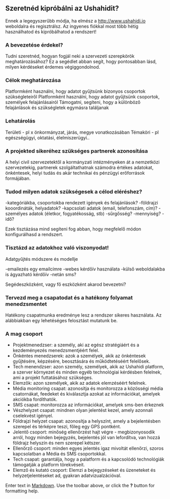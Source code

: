 ## Szeretnéd kipróbálni az Ushahidit?

Ennek a legegyszerűbb módja, ha elmész a http://www.ushahidi.io weboldalra és regisztrálsz. Az ingyenes fiókkal most több hétig használhatod és kipróbálhatod a rendszert!

### A bevezetése érdekel? 
Tudni szeretnéd, hogyan fogjál neki a szervezeti szerepkörök meghatározásához? Ez a segédlet abban segít, hogy pontosabban lásd, milyen kérdéseket érdemes végiggondolnod.

### Célok meghatározása
Platformként használni, hogy adatot gyűjtsünk bizonyos csoportok szükségleteiről
Platformként használni, hogy adatot gyűjtsünk csoportok, személyek felajánlásairól 
Támogatni, segíteni, hogy a különböző felajánlások és szükségletek egymásra találjanak

### Lehatárolás
Területi - pl x önkormányzat, járás, megye vonatkozásában
Témaköri - pl egészségügyi, oktatási, élelmiszerügyi..

### A projekted sikeréhez szükséges partnerek azonosítása
A helyi civil szervezetektől a kormányzati intézményeken át a nemzetközi szervezetekig, partnerek szolgáltathatnak számodra értékes adatokat, önkéntesek, helyi tudás és akár technikai és pénzügyi erőforrások formájában. 

### Tudod milyen adatok szükségesek a célod eléréshez?
-kategóriákba, csoportokba rendezett igények és felajánlások?
-földrajzi kooordináták, helyadatok?
-kapcsolati adatok (email, telefonszám, cím)?
-személyes adatok (életkor, fogyatékosság, stb)
-sűrgősség?
-mennyiség?
-idő?

Ezek tisztázása mind segíteni fog abban, hogy megfelelő módon konfigurálhasd a rendszert.

### Tisztázd az adatokhoz való viszonyodat!
Adatgyűjtés módszere és modellje

-emailezés egy emailcímre
-webes kérdőív használata
-külső weboldalakba is ágyazható kérdőív
-netán sms?

Segédeszközként, vagy fő eszközként akarod bevezetni?

### Tervezd meg a csapatodat és a hatékony folyamat menedzsmentet

Hatékony csapatmunka eredménye lesz a rendszer sikeres használata.
Az alábbiakban egy lehetéséges felosztást mutatunk be.

### A mag csoport
- Projektmenedzser: a személy, aki az egész stratégiáért és a kezdeményezés menedzsmentjéért felel. 
- Önkéntes menedzserek: azok a személyek, akik az önkéntesek gyűjtésére, képzésére, beosztására és működtetéséért felelősek.
- Tech menendzser: azon személy, személyek, akik az Ushahidi platform, a szerver környezet és minden egyéb technológiai kérdésben felelnek, ami a projekt futtatásához szükséges.
- Elemzők: azon személyek, akik az adatok elemzéséért felelnek.
- Média monitoring csapat: azonosítja és monitorozza a közösségi média csatornákat, feedeket és kiválasztja azokat az információkat, amelyek akciókba fordíthatók. 
- SMS csapat: monitorozza az információkat, amelyek sms-ben érkeznek
- Vészhelyzet csapat: mindnen olyan jelentést kezel, amely azonnali cselekvést igényel. 
- Földrajzi helyzet csapat: azonosítja a helyszínt, amely a bejelentésben szerepel és térképre teszi, főleg egy GPS pontként. 
- Jelentő csoport: minőség ellenőrzést hajt végre - megbizonyosodik arról, hogy minden bejegyzés, bejelentés jól van lefordítva, van hozzá földrajz helyszín és nem szerepel kétszer. 
- Ellenőrző csoport: minden egyes jelentés igaz mivoltát ellenőrzi, szoros kapcsolatban a Média és SMS csoportokkal. 
- Tech csapat: garantálja, hogy a palatform és a kapcsolódó technológiák támogatják a platform törekvéseit. 
- Elemző és kutató csoport: Elemzi a bejegyzéseket és üzeneteket és helyzetjelentéseket ad, gyakran adatvizualzációval.












Enter text in [Markdown](http://daringfireball.net/projects/markdown/). Use the toolbar above, or click the **?** button for formatting help.
